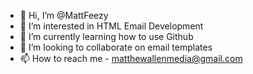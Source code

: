 - 👋 Hi, I’m @MattFeezy
- 👀 I’m interested in HTML Email Development
- 🌱 I’m currently learning how to use Github
- 💞️ I’m looking to collaborate on email templates
- 📫 How to reach me - matthewallenmedia@gmail.com

<!---
MattFeezy/MattFeezy is a ✨ special ✨ repository because its `README.md` (this file) appears on your GitHub profile.
You can click the Preview link to take a look at your changes.
--->
